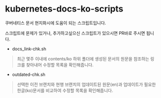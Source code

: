 # kubernetes-docs-ko-scripts
쿠버네티스 문서 현지화시에 도움이 되는 스크립트입니다.

스크립트에 문제가 있거나, 추가하고싶으신 스크립트가 있으시면 PR바로 주시면 됩니다.

- docs_link-chk.sh
> 최근 몇주 이내에 contents/ko 하위 폴더에 생성된 문서의 원문을 참조하는 링크를 찾아내어 수정할 목록을 확인해줍니다.

- outdated-chk.sh
> 선택한 이전 브랜치와 현행 브랜치의 업데이트된 원문(en)과 업데이트가 필요한 한글(ko)문서를 비교하여 수정할 목록을 확인해줍니다.
